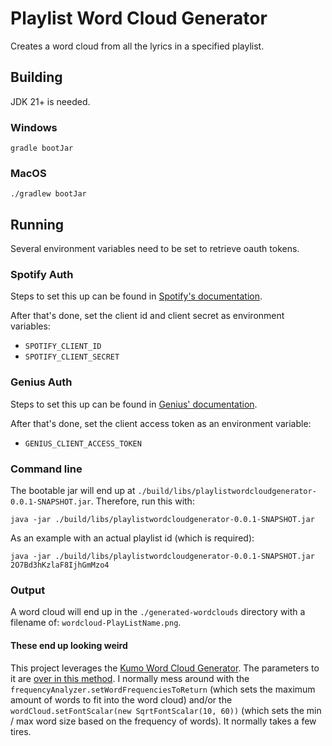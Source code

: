 # Playlist Word Cloud Generator

Creates a word cloud from all the lyrics in a specified playlist.

## Building

JDK 21+ is needed.

### Windows

```shell
gradle bootJar
```

### MacOS

```shell
./gradlew bootJar
```

## Running

Several environment variables need to be set to retrieve oauth tokens.

### Spotify Auth

Steps to set this up can be found in [Spotify's documentation](https://developer.spotify.com/documentation/web-api/tutorials/getting-started).

After that's done, set the client id and client secret as environment variables:

- `SPOTIFY_CLIENT_ID`
- `SPOTIFY_CLIENT_SECRET`

### Genius Auth

Steps to set this up can be found in [Genius' documentation](https://docs.genius.com/#/getting-started-h1).

After that's done, set the client access token as an environment variable:

- `GENIUS_CLIENT_ACCESS_TOKEN`

### Command line

The bootable jar will end up at `./build/libs/playlistwordcloudgenerator-0.0.1-SNAPSHOT.jar`. Therefore, run this with:

```shell
java -jar ./build/libs/playlistwordcloudgenerator-0.0.1-SNAPSHOT.jar
```

As an example with an actual playlist id (which is required):

```shell
java -jar ./build/libs/playlistwordcloudgenerator-0.0.1-SNAPSHOT.jar 2O7Bd3hKzlaF8IjhGmMzo4
```

### Output

A word cloud will end up in the `./generated-wordclouds` directory with a filename of: `wordcloud-PlayListName.png`.

#### These end up looking weird

This project leverages the [Kumo Word Cloud Generator](https://github.com/kennycason/kumo). The parameters to it are [over in this method](https://github.com/robertjmarlow/playlist-word-cloud-generator/blob/77920d0e4c1056d295bfa833de447f097713d005/src/main/java/com/marlowsoft/playlistwordcloudgenerator/wordcloud/WordCloudGeneratorImpl.java#L18). I normally mess around with the `frequencyAnalyzer.setWordFrequenciesToReturn` (which sets the maximum amount of words to fit into the word cloud) and/or the `wordCloud.setFontScalar(new SqrtFontScalar(10, 60))` (which sets the min / max word size based on the frequency of words). It normally takes a few tires.
